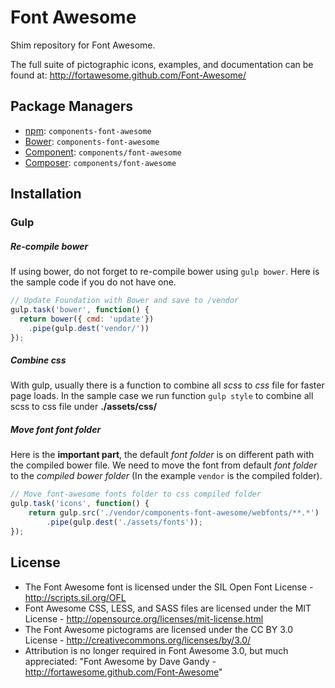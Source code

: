 # Font Awesome

Shim repository for Font Awesome.

The full suite of pictographic icons, examples, and documentation can be found at:
http://fortawesome.github.com/Font-Awesome/


## Package Managers

* [npm](http://npmjs.org): `components-font-awesome`
* [Bower](http://bower.io): `components-font-awesome`
* [Component](https://github.com/component/component): `components/font-awesome`
* [Composer](http://packagist.org/packages/components/font-awesome): `components/font-awesome`

## Installation

### Gulp

##### Re-compile bower

If using bower, do not forget to re-compile bower using `gulp bower`. Here is the sample code if you do not have one.

``` javascript
// Update Foundation with Bower and save to /vendor
gulp.task('bower', function() {
  return bower({ cmd: 'update'})
    .pipe(gulp.dest('vendor/'))
});
```

##### Combine css

With gulp, usually there is a function to combine all *scss* to *css* file for faster page loads.
In the sample case we run function `gulp style` to combine all scss to css file under **./assets/css/**

##### Move font font folder

Here is the **important part**, the default *font folder* is on different path with the compiled bower file. We need to move the font from default *font folder* to the *compiled bower folder* (In the example `vendor` is the compiled folder).

``` javascript
// Move font-awesome fonts folder to css compiled folder
gulp.task('icons', function() {
    return gulp.src('./vendor/components-font-awesome/webfonts/**.*')
        .pipe(gulp.dest('./assets/fonts'));
});
```

## License

- The Font Awesome font is licensed under the SIL Open Font License - http://scripts.sil.org/OFL
- Font Awesome CSS, LESS, and SASS files are licensed under the MIT License - http://opensource.org/licenses/mit-license.html
- The Font Awesome pictograms are licensed under the CC BY 3.0 License - http://creativecommons.org/licenses/by/3.0/
- Attribution is no longer required in Font Awesome 3.0, but much appreciated: "Font Awesome by Dave Gandy - http://fortawesome.github.com/Font-Awesome"
